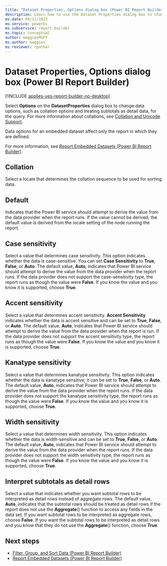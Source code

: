 ```yaml
---
title: "Dataset Properties, Options dialog box (Power BI Report Builder)"
description: Learn how to use the Dataset Properties dialog box to change data options, such as collation options and treating subtotals as detail data.
ms.date: 09/11/2023
ms.service: powerbi
ms.subservice: report-builder
ms.topic: conceptual
author: maggiesMSFT
ms.author: maggies
ms.reviewer: rpatkar
---
```

# Dataset Properties, Options dialog box (Power BI Report Builder)

[!INCLUDE [applies-yes-report-builder-no-desktop](../../includes/applies-yes-report-builder-no-desktop.md)]

  Select **Options** on the **DatasetProperties** dialog box to change data options, such as collation options and treating subtotals as detail data, for the query. For more information about collations, see [Collation and Unicode Support](/sql/relational-databases/collations/collation-and-unicode-support).  
   
 Data options for an embedded dataset affect only the report in which they are defined.  
  
 For more information, see [Report Embedded Datasets (Power BI Report Builder)](./report-embedded-datasets-report-builder.md).
  
## Collation

 Select a locale that determines the collation sequence to be used for sorting data.

## Default

Indicates that the Power BI service should attempt to derive the value from the data provider when the report runs. If the value cannot be derived, the default value is derived from the locale setting of the node running the report.  
  
## Case sensitivity

 Select a value that determines case sensitivity. This option indicates whether the data is case-sensitive. You can set **Case Sensitivity** to **True**, **False**, or **Auto**. The default value, **Auto**, indicates that Power BI service should attempt to derive the value from the data provider when the report runs. If the data provider does not support the case-sensitivity type, the report runs as though the value were **False**. If you know the value and you know it is supported, choose **True**.  
  
## Accent sensitivity

 Select a value that determines accent sensitivity. **Accent Sensitivity** indicates whether the data is accent sensitive and can be set to **True**, **False**, or **Auto**. The default value, **Auto**, indicates that Power BI service should attempt to derive the value from the data provider when the report is run. If the data provider does not support the accent sensitivity type, the report runs as though the value were **False**. If you know the value and you know it is supported, choose **True**.  
  
## Kanatype sensitivity

 Select a value that determines kanatype sensitivity. This option indicates whether the data is kanatype sensitive; it can be set to **True**, **False**, or **Auto**. The default value, **Auto**, indicates that Power BI service should attempt to derive the value from the data provider when the report runs. If the data provider does not support the kanatype sensitivity type, the report runs as though the value were **False**. If you know the value and you know it is supported, choose **True**.  
  
## Width sensitivity

 Select a value that determines width sensitivity. This option indicates whether the data is width-sensitive and can be set to **True**, **False**, or **Auto**. The default value, **Auto**, indicates that Power BI service should attempt to derive the value from the data provider when the report runs. If the data provider does not support the width sensitivity type, the report runs as though the value were **False**. If you know the value and you know it is supported, choose **True**.  
  
## Interpret subtotals as detail rows

 Select a value that indicates whether you want subtotal rows to be interpreted as detail rows instead of aggregate rows. The default value, **Auto**, indicates that the subtotal rows should be treated as detail rows if the report does not use the **Aggregate**() function to access any fields in the data set. If you want subtotal rows to be interpreted as aggregate rows, choose **False**. If you want the subtotal rows to be interpreted as detail rows and you know that they do not use the **Aggregate**() function, choose **True**.  
  
## Next steps

- [Filter, Group, and Sort Data (Power BI Report Builder)](../report-design/filter-group-sort-data-report-builder.md)
- [Report Embedded Datasets (Power BI Report Builder)](./report-embedded-datasets-report-builder.md)
